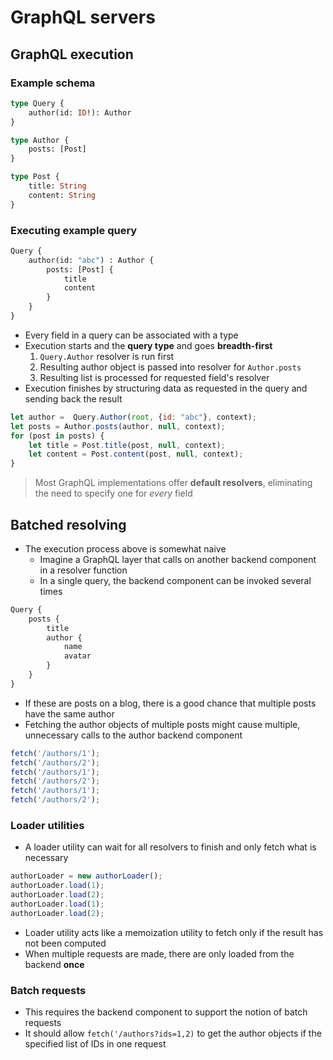 # GraphQL servers

## GraphQL execution

### Example schema

```GraphQL
type Query {
    author(id: ID!): Author 
}

type Author {
    posts: [Post]
}

type Post {
    title: String
    content: String
}
```

### Executing example query 

```GraphQL
Query {
    author(id: "abc") : Author {
        posts: [Post] {
            title
            content
        }
    }
}
```

- Every field in a query can be associated with a type
- Execution starts and the **query type** and goes **breadth-first**
    1) `Query.Author` resolver is run first 
    2) Resulting author object is passed into resolver for `Author.posts`
    3) Resulting list is processed for requested field's resolver
- Execution finishes by structuring data as requested in the query and sending back the result

```JavaScript
let author =  Query.Author(root, {id: "abc"}, context);
let posts = Author.posts(author, null, context);
for (post in posts) {
    let title = Post.title(post, null, context);
    let content = Post.content(post, null, context);
}
```

> Most GraphQL implementations offer **default resolvers**, eliminating the need to specify one for *every* field

## Batched resolving

- The execution process above is somewhat naive
    - Imagine a GraphQL layer that calls on another backend component in a resolver function
    - In a single query, the backend component can be invoked several times

```GraphQL
Query {
    posts {
        title
        author {
            name
            avatar
        }
    }
}
```

- If these are posts on a blog, there is a good chance that multiple posts have the same author 
- Fetching the author objects of multiple posts might cause multiple, unnecessary calls to the author backend component

```JavaScript
fetch('/authors/1');
fetch('/authors/2');
fetch('/authors/1');
fetch('/authors/2');
fetch('/authors/1');
fetch('/authors/2');
```

### Loader utilities

- A loader utility can wait for all resolvers to finish and only fetch what is necessary

```JavaScript
authorLoader = new authorLoader();
authorLoader.load(1);
authorLoader.load(2);
authorLoader.load(1);
authorLoader.load(2);
```

- Loader utility acts like a memoization utility to fetch only if the result has not been computed
- When multiple requests are made, there are only loaded from the backend **once**

### Batch requests

- This requires the backend component to support the notion of batch requests
- It should allow `fetch('/authors?ids=1,2)` to get the author objects if the specified list of IDs in one request

